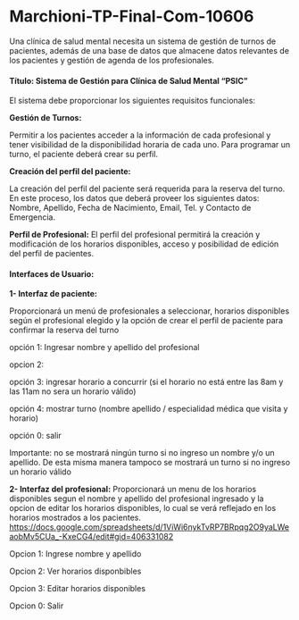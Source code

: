 # Marchioni-TP-Final-Com-10606 #

Una clínica de salud mental necesita un sistema de gestión de turnos de pacientes, además de una base de datos que almacene datos relevantes de los pacientes y gestión de agenda de los profesionales. 

#### Título: Sistema de Gestión para Clínica de Salud Mental “PSIC” 

El sistema debe proporcionar los siguientes requisitos funcionales:


**Gestión de Turnos:** 

Permitir a los pacientes acceder a la información de cada profesional y tener visibilidad de la disponibilidad horaria de cada uno. Para programar un turno, el paciente deberá crear su perfil. 

**Creación del perfil del paciente:**

La creación del perfil del paciente será requerida para la reserva del turno. En este proceso, los datos que deberá proveer los siguientes datos: Nombre, Apellido, Fecha de Nacimiento, Email, Tel. y Contacto de Emergencia. 

**Perfil de Profesional:**
El perfil del profesional permitirá la creación y modificación de los horarios disponibles, acceso y posibilidad de edición del perfil de pacientes.



#### Interfaces de Usuario:

**1- Interfaz de paciente:**

Proporcionará un menú de profesionales a seleccionar, horarios disponibles según el profesional elegido y la opción de crear el perfil de paciente para confirmar la reserva del turno

opción 1: Ingresar nombre y apellido del profesional

opcion 2: 

opción 3: ingresar horario a concurrir (si el horario no está entre las 8am y las 11am no sera un horario válido)

opción 4: mostrar turno (nombre apellido / especialidad médica que visita y horario)

opción 0: salir


Importante: no se mostrará ningún turno si no ingreso un nombre y/o un apellido. De esta misma manera tampoco se mostrará un turno si no ingreso un horario válido

**2- Interfaz del profesional:**
Proporcionará un menu de los horarios disponibles segun el nombre y apellido del profesional ingresado y la opcion de editar los horarios disponibles, lo cual se verá reflejado en los horarios mostrados a los pacientes.
https://docs.google.com/spreadsheets/d/1ViWi6nykTvRP7BRpqg2O9yaLWeaobMv5CUa_-KxeCG4/edit#gid=406331082

Opcion 1: Ingrese nombre y apellido

Opcion 2: Ver horarios disponbibles

Opcion 3: Editar horarios disponibles

Opcion 0: Salir

